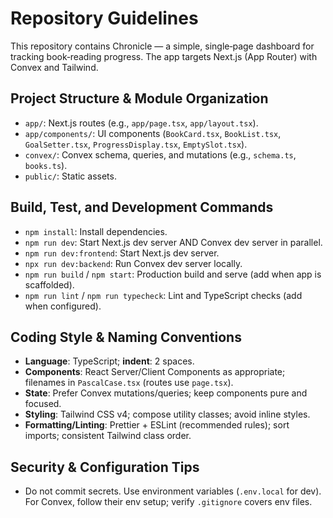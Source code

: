 # Repository Guidelines

This repository contains Chronicle — a simple, single‑page dashboard for tracking book‑reading progress. The app targets Next.js (App Router) with Convex and Tailwind.

## Project Structure & Module Organization
- `app/`: Next.js routes (e.g., `app/page.tsx`, `app/layout.tsx`).
- `app/components/`: UI components (`BookCard.tsx`, `BookList.tsx`, `GoalSetter.tsx`, `ProgressDisplay.tsx`, `EmptySlot.tsx`).
- `convex/`: Convex schema, queries, and mutations (e.g., `schema.ts`, `books.ts`).
- `public/`: Static assets.

## Build, Test, and Development Commands
- `npm install`: Install dependencies.
- `npm run dev`: Start Next.js dev server AND Convex dev server in parallel.
- `npm run dev:frontend`: Start Next.js dev server.
- `npx run dev:backend`: Run Convex dev server locally.
- `npm run build` / `npm start`: Production build and serve (add when app is scaffolded).
- `npm run lint` / `npm run typecheck`: Lint and TypeScript checks (add when configured).

## Coding Style & Naming Conventions
- **Language**: TypeScript; **indent**: 2 spaces.
- **Components**: React Server/Client Components as appropriate; filenames in `PascalCase.tsx` (routes use `page.tsx`).
- **State**: Prefer Convex mutations/queries; keep components pure and focused.
- **Styling**: Tailwind CSS v4; compose utility classes; avoid inline styles.
- **Formatting/Linting**: Prettier + ESLint (recommended rules); sort imports; consistent Tailwind class order.

## Security & Configuration Tips
- Do not commit secrets. Use environment variables (`.env.local` for dev). For Convex, follow their env setup; verify `.gitignore` covers env files.
